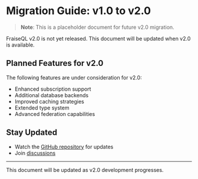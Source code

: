 # Migration Guide: v1.0 to v2.0

> **Note**: This is a placeholder document for future v2.0 migration.

FraiseQL v2.0 is not yet released. This document will be updated when v2.0 is available.

## Planned Features for v2.0

The following features are under consideration for v2.0:

- Enhanced subscription support
- Additional database backends
- Improved caching strategies
- Extended type system
- Advanced federation capabilities

## Stay Updated

- Watch the [GitHub repository](https://github.com/fraiseql/fraiseql) for updates
- Join [discussions](https://github.com/fraiseql/fraiseql/discussions)

---

This document will be updated as v2.0 development progresses.
